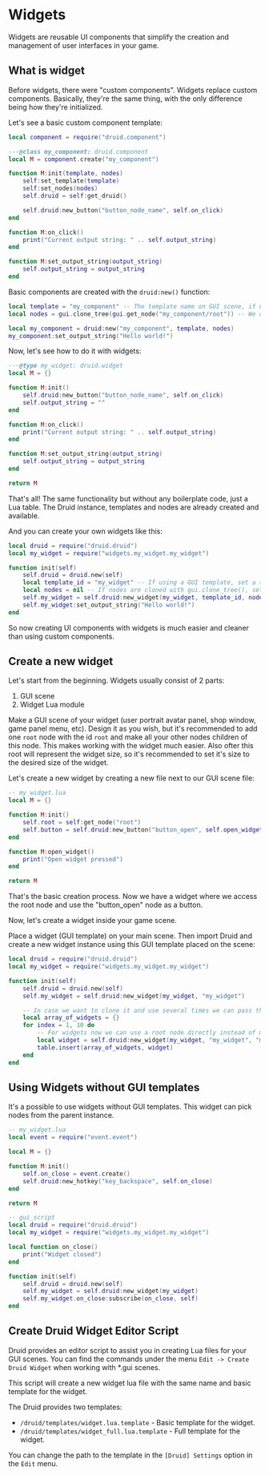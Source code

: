 # Widgets

Widgets are reusable UI components that simplify the creation and management of user interfaces in your game.

## What is widget

Before widgets, there were "custom components". Widgets replace custom components. Basically, they're the same thing, with the only difference being how they're initialized.

Let's see a basic custom component template:

```lua
local component = require("druid.component")

---@class my_component: druid.component
local M = component.create("my_component")

function M:init(template, nodes)
    self:set_template(template)
    self:set_nodes(nodes)
    self.druid = self:get_druid()

    self.druid:new_button("button_node_name", self.on_click)
end

function M:on_click()
	print("Current output string: " .. self.output_string)
end

function M:set_output_string(output_string)
    self.output_string = output_string
end
```

Basic components are created with the `druid:new()` function:

```lua
local template = "my_component" -- The template name on GUI scene, if nil will take nodes directly by gui.get_node()
local nodes = gui.clone_tree(gui.get_node("my_component/root")) -- We can clone component nodes and init over cloned nodes

local my_component = druid:new("my_component", template, nodes)
my_component:set_output_string("Hello world!")
```

Now, let's see how to do it with widgets:

```lua
---@type my_widget: druid.widget
local M = {}

function M:init()
    self.druid:new_button("button_node_name", self.on_click)
	self.output_string = ""
end

function M:on_click()
    print("Current output string: " .. self.output_string)
end

function M:set_output_string(output_string)
    self.output_string = output_string
end

return M
```

That's all! The same functionality but without any boilerplate code, just a Lua table. The Druid instance, templates and nodes are already created and available.

And you can create your own widgets like this:

```lua
local druid = require("druid.druid")
local my_widget = require("widgets.my_widget.my_widget")

function init(self)
    self.druid = druid.new(self)
	local template_id = "my_widget" -- If using a GUI template, set a template id, otherwise set nil
	local nodes = nil -- If nodes are cloned with gui.clone_tree(), set a nodes table, otherwise set nil
    self.my_widget = self.druid:new_widget(my_widget, template_id, nodes)
    self.my_widget:set_output_string("Hello world!")
end
```

So now creating UI components with widgets is much easier and cleaner than using custom components.

## Create a new widget

Let's start from the beginning. Widgets usually consist of 2 parts:

1. GUI scene
2. Widget Lua module

Make a GUI scene of your widget (user portrait avatar panel, shop window, game panel menu, etc). Design it as you wish, but it's recommended to add one `root` node with the id `root` and make all your other nodes children of this node. This makes working with the widget much easier. Also ofter this root will represent the widget size, so it's recommended to set it's size to the desired size of the widget.

Let's create a new widget by creating a new file next to our GUI scene file:

```lua
-- my_widget.lua
local M = {}

function M:init()
    self.root = self:get_node("root")
    self.button = self.druid:new_button("button_open", self.open_widget, self)
end

function M:open_widget()
    print("Open widget pressed")
end

return M
```

That's the basic creation process. Now we have a widget where we access the root node and use the "button_open" node as a button.

Now, let's create a widget inside your game scene.

Place a widget (GUI template) on your main scene. Then import Druid and create a new widget instance using this GUI template placed on the scene:

```lua
local druid = require("druid.druid")
local my_widget = require("widgets.my_widget.my_widget")

function init(self)
    self.druid = druid.new(self)
    self.my_widget = self.druid:new_widget(my_widget, "my_widget")

    -- In case we want to clone it and use several times we can pass the nodes table
    local array_of_widgets = {}
    for index = 1, 10 do
        -- For widgets now we can use a root node directly instead of manually cloning the nodes
        local widget = self.druid:new_widget(my_widget, "my_widget", "my_widget/root")
        table.insert(array_of_widgets, widget)
    end
end
```


## Using Widgets without GUI templates

It's a possible to use widgets without GUI templates. This widget can pick nodes from the parent instance.

```lua
-- my_widget.lua
local event = require("event.event")

local M = {}

function M:init()
    self.on_close = event.create()
    self.druid:new_hotkey("key_backspace", self.on_close)
end

return M
```

```lua
-- gui_script
local druid = require("druid.druid")
local my_widget = require("widgets.my_widget.my_widget")

local function on_close()
	print("Widget closed")
end

function init(self)
    self.druid = druid.new(self)
    self.my_widget = self.druid:new_widget(my_widget)
	self.my_widget.on_close:subscribe(on_close, self)
end
```

## Create Druid Widget Editor Script

Druid provides an editor script to assist you in creating Lua files for your GUI scenes. You can find the commands under the menu `Edit -> Create Druid Widget` when working with *.gui scenes.

This script will create a new widget lua file with the same name and basic template for the widget.

The Druid provides two templates:

- `/druid/templates/widget.lua.template` - Basic template for the widget.
- `/druid/templates/widget_full.lua.template` - Full template for the widget.

You can change the path to the template in the `[Druid] Settings` option in the `Edit` menu.


